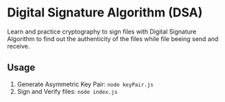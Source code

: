 # Digital Signature Algorithm (DSA)

Learn and practice cryptography to sign files with Digital Signature Algorithm to find out the authenticity of the files while file beeing send and receive.

## Usage
1. Generate Asymmetric Key Pair: `node keyPair.js`
2. Sign and Verify files: `node index.js`
